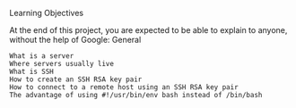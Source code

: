 Learning Objectives

At the end of this project, you are expected to be able to explain to anyone, without the help of Google:
General

    What is a server
    Where servers usually live
    What is SSH
    How to create an SSH RSA key pair
    How to connect to a remote host using an SSH RSA key pair
    The advantage of using #!/usr/bin/env bash instead of /bin/bash

